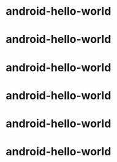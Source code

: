 # android-hello-world
# android-hello-world
# android-hello-world
# android-hello-world
# android-hello-world
# android-hello-world
